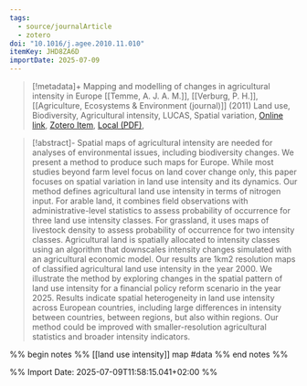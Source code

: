 ```yaml
---
tags:
  - source/journalArticle
  - zotero
doi: "10.1016/j.agee.2010.11.010"
itemKey: JHD8ZA6D
importDate: 2025-07-09
---
```

>[!metadata]+
> Mapping and modelling of changes in agricultural intensity in Europe
> [[Temme, A. J. A. M.]], [[Verburg, P. H.]], 
> [[Agriculture, Ecosystems & Environment (journal)]] (2011)
> Land use, Biodiversity, Agricultural intensity, LUCAS, Spatial variation, 
> [Online link](https://www.sciencedirect.com/science/article/pii/S0167880910003014), [Zotero Item](zotero://select/library/items/JHD8ZA6D), [Local (PDF)](file://C:/Users/aburg/Documents/references/zotero/storage/SVGXQXW3/Temme2011_Mappingmodelling.pdf), 

>[!abstract]-
>Spatial maps of agricultural intensity are needed for analyses of environmental issues, including biodiversity changes. We present a method to produce such maps for Europe. While most studies beyond farm level focus on land cover change only, this paper focuses on spatial variation in land use intensity and its dynamics. Our method defines agricultural land use intensity in terms of nitrogen input. For arable land, it combines field observations with administrative-level statistics to assess probability of occurrence for three land use intensity classes. For grassland, it uses maps of livestock density to assess probability of occurrence for two intensity classes. Agricultural land is spatially allocated to intensity classes using an algorithm that downscales intensity changes simulated with an agricultural economic model. Our results are 1km2 resolution maps of classified agricultural land use intensity in the year 2000. We illustrate the method by exploring changes in the spatial pattern of land use intensity for a financial policy reform scenario in the year 2025. Results indicate spatial heterogeneity in land use intensity across European countries, including large differences in intensity between countries, between regions, but also within regions. Our method could be improved with smaller-resolution agricultural statistics and broader intensity indicators.

%% begin notes %%
[[land use intensity]] map #data 
%% end notes %%

%% Import Date: 2025-07-09T11:58:15.041+02:00 %%
